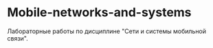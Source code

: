 # Mobile-networks-and-systems

Лабораторные работы по дисциплине "Сети и системы мобильной связи". 
